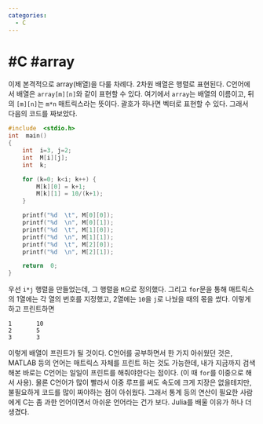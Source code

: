 ```yaml
---
categories:
  - C
---
```


# #C #array

이제 본격적으로 array(배열)을 다룰 차례다. 2차원 배열은 행렬로 표현된다. C언어에서 배열은 `array[m][n]`와 같이 표현할 수 있다. 여기에서 `array`는 배열의 이름이고, 뒤의 `[m][n]`는 `m*n` 매트릭스라는 뜻이다. 괄호가 하나면 벡터로 표현할 수 있다. 그래서 다음의 코드를 짜보았다.

```c
#include  <stdio.h>
int  main()
{
	int  i=3, j=2;
	int  M[i][j];
	int  k;

	for (k=0; k<i; k++) {
		M[k][0] = k+1;
		M[k][1] = 10/(k+1);
	}

	printf("%d  \t", M[0][0]);
	printf("%d  \n", M[0][1]);
	printf("%d  \t", M[1][0]);
	printf("%d  \n", M[1][1]);
	printf("%d  \t", M[2][0]);
	printf("%d  \n", M[2][1]);

	return  0;
}
```
우선 `i*j` 행렬을 만들었는데, 그 행렬을 `M`으로 정의했다. 그리고 `for`문을 통해 매트릭스의 1열에는 각 열의 번호를 지정했고, 2열에는 `10`을 `j`로 나눴을 때의 몫을 썼다. 이렇게 하고 프린트하면

```
1       10 
2       5 
3       3 
```
이렇게 배열이 프린트가 될 것이다. C언어를 공부하면서 한 가지 아쉬웠던 것은, MATLAB 등의 언어는 매트릭스 자체를 프린트 하는 것도 가능한데, 내가 지금까지 검색해본 바로는 C언어는 일일이 프린트를 해줘야한다는 점이다. (이 때 `for`를 이중으로 해서 사용). 물론 C언어가 많이 빨라서 이중 루프를 써도 속도에 크게 지장은 없을테지만, 불필요하게 코드를 많이 짜야하는 점이 아쉬웠다. 그래서 통계 등의 연산이 필요한 사람에게 C는 좀 과한 언어이면서 아쉬운 언어라는 건가 보다. Julia를 배울 이유가 하나 더 생겼다.
<!--stackedit_data:
eyJoaXN0b3J5IjpbNTUzMjA5MTY4XX0=
-->